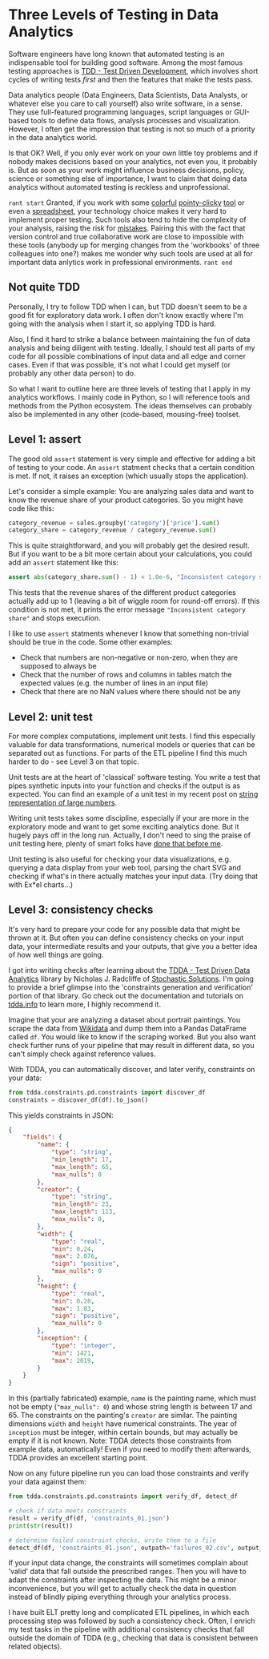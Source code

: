 # Three Levels of Testing in Data Analytics

Software engineers have long known that automated testing is an indispensable tool for building good software.
Among the most famous testing approaches is [TDD - Test Driven Development](https://en.wikipedia.org/wiki/Test-driven_development),
which involves short cycles of writing tests _first_ and then the features that make the tests pass.

Data analytics people (Data Engineers, Data Scientists, Data Analysts, or whatever else you care to call yourself)
also write software, in a sense.
They use full-featured programming languages, script languages or GUI-based tools to define data flows,
analysis processes and visualization.
However, I often get the impression that testing is not so much of a priority in the data analytics world.

Is that OK? Well, if you only ever work on your own little toy problems and if nobody makes decisions
based on your analytics, not even you, it probably is.
But as soon as your work might influence business decisions, policy, science or something else of importance,
I want to claim that doing data analytics without automated testing is reckless and unprofessional.

``rant start``
Granted, if you work with some [colorful](https://www.qlik.com) [pointy-clicky](https://www.tableau.com) [tool](https://powerbi.microsoft.com/)
or even a [spreadsheet](https://products.office.com/excel), your technology choice makes it very hard to implement proper testing.
Such tools also tend to hide the complexity of your analysis, raising the risk for [mistakes](http://www.eusprig.org/horror-stories.htm).
Pairing this with the fact that version control and true collaborative work are close to impossible with these tools
(anybody up for merging changes from the 'workbooks' of three colleagues into one?) makes me wonder
why such tools are used at all for important data anlytics work in professional environments.
``rant end``


## Not quite TDD

Personally, I try to follow TDD when I can, but TDD doesn't seem to be a good fit for exploratory data work.
I often don't know exactly where I'm going with the analysis when I start it, so applying TDD is hard.

Also, I find it hard to strike a balance between maintaining the fun of data analysis and being diligent with testing.
Ideally, I should test all parts of my code for all possible combinations of input data and all edge and corner cases.
Even if that was possible, it's not what I could get myself (or probably any other data person) to do.

So what I want to outline here are three levels of testing that I apply in my analytics workflows.
I mainly code in Python, so I will reference tools and methods from the Python ecosystem.
The ideas themselves can probably also be implemented in any other (code-based, mousing-free) toolset.


## Level 1: assert

The good old ``assert`` statement is very simple and effective for adding a bit of testing to your code.
An ``assert`` statment checks that a certain condition is met. If not, it raises an exception (which usually stops the application).

Let's consider a simple example: You are analyzing sales data and want to know the revenue share of your product categories.
So you might have code like this:
```python
category_revenue = sales.groupby('category')['price'].sum()
category_share = category_revenue / category_revenue.sum()
```

This is quite straightforward, and you will probably get the desired result.
But if you want to be a bit more certain about your calculations, you could add an ``assert`` statement like this:
```python
assert abs(category_share.sum() - 1) < 1.0e-6, "Inconsistent category share"
```

This tests that the revenue shares of the different product categories actually add up to 1 (leaving a bit of wiggle room for round-off errors).
If this condition is not met, it prints the error message ``"Inconsistent category share"`` and stops execution.

I like to use ``assert`` statments whenever I know that something non-trivial should be true in the code.
Some other examples:

* Check that numbers are non-negative or non-zero, when they are supposed to always be
* Check that the number of rows and columns in tables match the expected values (e.g. the number of lines in an input file)
* Check that there are no NaN values where there should not be any


## Level 2: unit test

For more complex computations, implement unit tests.
I find this especially valuable for data transformations, numerical models or queries that can be separated out as functions.
For parts of the ETL pipeline I find this much harder to do - see Level 3 on that topic.

Unit tests are at the heart of 'classical' software testing.
You write a test that pipes synthetic inputs into your function and checks if the output is as expected.
You can find an example of a unit test in my recent post on [string representation of large numbers](sround.md).

Writing unit tests takes some discipline, especially if your are more in the exploratory mode and want to 
get some exciting analytics done.
But it hugely pays off in the long run.
Actually, I don't need to sing the praise of unit testing here, plenty of smart folks 
have [done that before me](https://duckduckgo.com/?q=why+should+i+do+unit+testing&ia=web).

Unit testing is also useful for checking your data visualizations, e.g. querying a data display from your web tool,
parsing the chart SVG and checking if what's in there actually matches your input data.
(Try doing that with Ex*el charts...)


## Level 3: consistency checks

It's very hard to prepare your code for any possible data that might be thrown at it.
But often you can define consistency checks on your input data, your intermediate results and your outputs, that give you a better
idea of how well things are going.

I got into writing checks after learning about the [TDDA - Test Driven Data Analytics](http://www.tdda.info) library
by Nicholas J. Radcliffe of [Stochastic Solutions](http://stochasticsolutions.com/).
I'm going to provide a brief glimpse into the 'constraints generation and verification' portion of that library.
Go check out the documentation and tutorials on [tdda.info](http://www.tdda.info) to learn more, I highly recommend it.

Imagine that your are analyzing a dataset about portrait paintings.
You scrape the data from [Wikidata](https://www.wikidata.org) and dump them into a Pandas DataFrame called ``df``.
You would like to know if the scraping worked.
But you also want check further runs of your pipeline that may result in different data, 
so you can't simply check against reference values.

With TDDA, you can automatically discover, and later verify, constraints on your data:

```python
from tdda.constraints.pd.constraints import discover_df
constraints = discover_df(df).to_json()
```

This yields constraints in JSON:
```json
{
    "fields": {
        "name": {
            "type": "string",
            "min_length": 17,
            "max_length": 65,
            "max_nulls": 0
        },
        "creator": {
            "type": "string",
            "min_length": 23,
            "max_length": 113,
            "max_nulls": 0,
        },
        "width": {
            "type": "real",
            "min": 0.24,
            "max": 2.076,
            "sign": "positive",
            "max_nulls": 0
        },
        "height": {
            "type": "real",
            "min": 0.28,
            "max": 1.83,
            "sign": "positive",
            "max_nulls": 0
        },
        "inception": {
            "type": "integer",
            "min": 1421,
            "max": 2019,
        }
    }
}
```

In this (partially fabricated) example, ``name`` is the painting name, which must not be empty (``"max_nulls": 0``)
and whose string length is between 17 and 65.
The constraints on the painting's ``creator`` are similar.
The painting dimensions ``width`` and ``height`` have numerical constraints.
The year of ``inception`` must be integer, within certain bounds, but may actually be empty if it is not known.
Note: TDDA detects those constraints from example data, automatically! Even if you need to modify them afterwards, TDDA provides an excellent starting point.

Now on any future pipeline run you can load those constraints and verify your data against them:
```python
from tdda.constraints.pd.constraints import verify_df, detect_df

# check if data meets constraints
result = verify_df(df, 'constraints_01.json')
print(str(result))

# determine failed constraint checks, write them to a file
detect_df(df, 'constraints_01.json', outpath='failures_02.csv', output_fields=[], per_constraint=True)
```

If your input data change, the constraints will sometimes complain about 'valid' data that fall outside
the prescribed ranges.
Then you will have to adapt the constraints after inspecting the data.
This might be a minor inconvenience, but you will get to actually check the data in question instead
of blindly piping everything through your analytics process.

I have built ELT pretty long and complicated ETL pipelines, in which each processing step was
followed by such a consistency check.
Often, I enrich my test tasks in the pipeline with additional consistency checks that fall outside
the domain of TDDA (e.g., checking that data is consistent between related objects).



